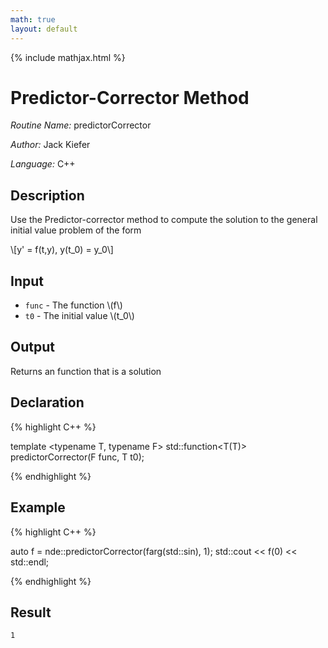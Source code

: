 ```yaml
---
math: true
layout: default
---
```


{% include mathjax.html %}


# Predictor-Corrector Method

*Routine Name:* predictorCorrector

*Author:* Jack Kiefer

*Language:* C++

## Description

Use the Predictor-corrector method to compute the solution to the general initial value problem of the form

\\[y' = f(t,y), y(t_0) = y_0\\]

## Input

* ``func`` - The function \\(f\\)
* ``t0`` - The initial value \\(t_0\\)

## Output 

Returns an function that is a solution

## Declaration

{% highlight C++ %}

template <typename T, typename F>
std::function<T(T)> predictorCorrector(F func, T t0);

{% endhighlight %}

## Example

{% highlight C++ %}

auto f = nde::predictorCorrector(farg(std::sin), 1);
std::cout << f(0) << std::endl;

{% endhighlight %}

## Result
```
1
```
